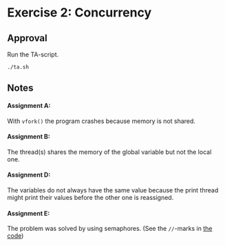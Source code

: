 # Exercise 2: Concurrency

## Approval

Run the TA-script.

    ./ta.sh

## Notes

#### Assignment A:

With `vfork()` the program crashes because memory is not shared.

#### Assignment B:

The thread(s) shares the memory of the global variable but not the local one.

#### Assignment D:

The variables do not always have the same value because the print thread might print their values before the other one is reassigned.

#### Assignment E:

The problem was solved by using semaphores. (See the `//`-marks in [the code](din_philo.c))
